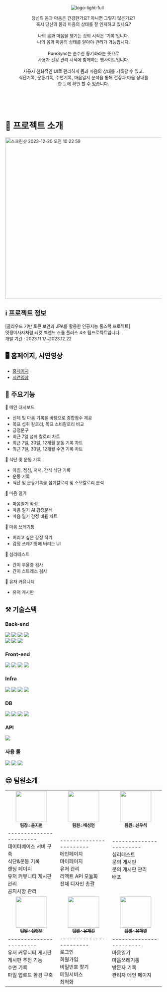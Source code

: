 <p align="center">
  <img src="https://github.com/YJiHyeon/PureSync/assets/55646863/1a630167-272f-42d4-a86d-6faf3a816e16" alt="logo-light-full" style="margin-left: 25px">
</p>

<p align="center">
  당신의 몸과 마음은 건강한가요? 아니면 그렇지 않은가요?<br>
  혹시 당신의 몸과 마음의 상태를 잘 인지하고 있나요?<br>
  <br>
  나의 몸과 마음을 챙기는 것의 시작은 '기록'입니다.<br>
  나의 몸과 마음의 상태를 알아야 관리가 가능합니다.<br>
  <br>
  PureSync는 순수한 동기화라는 뜻으로<br>
  사용자 건강 관리 시작에 함께하는 웹사이트입니다.<br>
  <br>
  사용자 친화적인 UI로 편리하게 몸과 마음의 상태를 기록할 수 있고.<br>
  식단기록, 운동기록, 수면기록, 마음일지 분석을 통해 건강과 마음 상태를<br>
  한 눈에 확인 할 수 있습니다.<br>
</p>
<br><br><br>


# 📝 프로젝트 소개
<img width="519" alt="스크린샷 2023-12-20 오전 10 22 59" src="https://github.com/YJiHyeon/PureSync/assets/55646863/b3d1e3bd-4dad-4e66-9b8e-27057c2953bf">


##  ℹ️ 프로젝트 정보
[클라우드 기반 토큰 보안과 JPA를 활용한 인공지능 풀스택 프로젝트]<br>
멋쟁이사자처럼 테킷 백엔드 스쿨 플러스 4조 팀프로젝트입니다.<br>
개발 기간 : 2023.11.17~2023.12.22
## 🖥 홈페이지, 시연영상
- [홈페이지](http://fcc.puresync.site)
- [시연영상](http://www.youtube.com)
## 📌 주요기능
🔸 메인 대시보드
  - 신체 및 마음 기록을 바탕으로 종합점수 제공 
  - 목표 섭취 칼로리, 목표 소비칼로리 비교
  - 긍정문구
  - 최근 7일 섭취 칼로리 차트
  - 최근 7일, 30일, 12개월 운동 기록 차트
  - 최근 7일, 30일, 12개월 수면 기록 차트

🔸 식단 및 운동 기록
 - 아침, 점심, 저녁, 간식 식단 기록 
 - 운동 기록
 - 식단 및 운동기록을 섭취칼로리 및 소모칼로리 분석

🔸 마음 일기
 - 마음일기 작성
 - 마음 일기 AI 감정분석
 - 마음 일기 감정 비율 차트

🔸 마음 쓰레기통
 - 버리고 싶은 감정 적기
 - 감정 쓰레기통에 버리는 UI

🔸 심리테스트
 - 간이 우울증 검사
 - 간이 스트레스 검사

🔸 유저 커뮤니티
 - 유저 게시판


## ⚒ 기술스택
### Back-end
<img src="https://img.shields.io/badge/Java-007396?style=flat-square&logo=Java&logoColor=white"/></a>
<img src="https://img.shields.io/badge/SpringBoot-6DB33F?style=flat-square&logo=SpringBoot&logoColor=white"/></a>
<img src="https://img.shields.io/badge/SpringDataJPA-6DB33F?style=flat-square&logo=SpringBoot&logoColor=white"/></a>
<img src="https://img.shields.io/badge/SpringWebflux-6DB33F?style=flat-square&logo=SpringBoot&logoColor=white"/></a><br>
<img src="https://img.shields.io/badge/SpringScheduler-6DB33F?style=flat-square&logo=SpringBoot&logoColor=white"/></a>
<img src="https://img.shields.io/badge/SpringSecurity-6DB33F?style=flat-square&logo=SpringBoot&logoColor=white"/></a>
<img src="https://img.shields.io/badge/JWT-6DB33F?style=flat-square&logo=JSONWebTokens&logoColor=white"/></a>


### Front-end
<img src="https://img.shields.io/badge/React-61DAFB?style=flat-square&logo=React&logoColor=white"/></a>
<img src="https://img.shields.io/badge/JavaScript-F7DF1E?style=flat-square&logo=JavaScript&logoColor=white"/></a>
<img src="https://img.shields.io/badge/Tailwind%20CSS-06B6D4?style=flat-square&logo=TailwindCSS&logoColor=white"/></a>
<img src="https://img.shields.io/badge/Bootstrap-7952B3?style=flat-square&logo=Bootstrap&logoColor=white"/></a>

### Infra
<img src="https://img.shields.io/badge/Amazon%20S3-569A31?style=flat-square&logo=AmazonS3&logoColor=white"/></a>
<img src="https://img.shields.io/badge/Amazon%20EC2-FF9900?style=flat-square&logo=AmazonEC2&logoColor=white"/></a>
<img src="https://img.shields.io/badge/Docker-2496ED?style=flat-square&logo=Docker&logoColor=white"/></a>
<img src="https://img.shields.io/badge/Github%20Actions-181717?style=flat-square&logo=GithubActions&logoColor=white"/></a>
### DB
<img src="https://img.shields.io/badge/MariaDB-003545?style=flat-square&logo=MariaDB&logoColor=white"/></a>
<img src="https://img.shields.io/badge/Redis-DC382D?style=flat-square&logo=Redis&logoColor=white"/></a>
<img src="https://img.shields.io/badge/Hibernate-59666C?style=flat-square&logo=Hibernate&logoColor=white"/></a>
<img src="https://img.shields.io/badge/MyBatis-59666C?style=flat-square&logo=MyBatis&logoColor=white"/></a>


### API
<img src="https://img.shields.io/badge/Naver_Sentiment_API-03C75A?style=flat-square&logo=Naver&logoColor=white"/></a>

### 사용 툴

<img src="https://img.shields.io/badge/IntelliJ_IDEA-000000?style=flat-square&logo=IntelliJIDEA&logoColor=white"/></a>
<img src="https://img.shields.io/badge/Visual_Studio_Code-007ACC?style=flat-square&logo=VisualStudioCode&logoColor=white"/></a>
<img src="https://img.shields.io/badge/GitHub-181717?style=flat-square&logo=Github&logoColor=white"/></a>

## 😎 팀원소개
<table>
  <tbody>
    <tr>
      <td align="center"><a href="https://github.com/YJiHyeon"><img src="https://github.com/YJiHyeon/PureSync/assets/55646863/27a9a6a5-ff4d-43b7-aa7c-1ab88e7596a1" width="100px;" alt=""/><br /><sub><b>팀장 : 윤지현 </b></sub></a><br /></td>
      <td align="center"><a href="https://github.com/seongeon0620"><img src="https://github.com/YJiHyeon/PureSync/assets/55646863/22a94a86-2ec2-45bc-826c-c15fd920341c" width="100px;" alt=""/><br /><sub><b>팀원 : 배성언 </b></sub></a><br /></td>
      <td align="center"><a href="https://github.com/HSPU"><img src="https://github.com/YJiHyeon/PureSync/assets/55646863/ee0f3cd0-dee3-4f14-9d17-9e0d1998e1b5" width="100px;" alt=""/><br /><sub><b>팀원 : 신우석 </b></sub></a><br /></td>
     </tr>
     <tr>
        <td>
        -----------------------<br>
        데이터베이스 서버 구축<br>
        식단&운동 기록<br>
        랜딩 페이지<br>
        유저 커뮤니티 게시판 관리<br>
        공지사항 관리<br>
        </td>
        <td>
        -----------------------<br>
        메인페이지<br>
        마이페이지<br>
        유저 관리<br>
        리액트 API 모듈화<br>
        전체 디자인 총괄<br>
        </td>
        <td>
        -----------------------<br>
        심리테스트<br>
        문의 게시판<br>
        문의 게시판 관리<br>
        배포<br>
        <br>
        </td>
     </tr>
      <td align="center"><a href="https://github.com/simhyunbo"><img src="https://github.com/YJiHyeon/PureSync/assets/55646863/fa50cdc6-5853-4d22-ba6a-7bcabd575801" width="100px;" alt=""/><br /><sub><b>팀원 : 심현보 </b></sub></a><br /></td>
      <td align="center"><a href="https://github.com/orisay"><img src="https://github.com/YJiHyeon/PureSync/assets/55646863/605c9550-9f65-4d4f-8d41-3c3deb24be5a" width="100px;" alt=""/><br /><sub><b>팀원 : 유재건 </b></sub></a><br /></td>
      <td align="center"><a href="https://github.com/ruhazle"><img src="https://github.com/YJiHyeon/PureSync/assets/55646863/047b2062-4430-4ff5-a602-db8f93e2a43b" width="100px;" alt=""/><br /><sub><b>팀원 : 유하영 </b></sub></a><br /></td>
    </tr>
    <tr>
        <td>
        -----------------------<br>
        유저 커뮤니티 게시판<br>
        게시판 추천 기능<br>
        수면 기록<br>
        파일 업로드 환경 구축<br>
        <br>
        </td>
        <td>
        -----------------------<br>
        로그인<br>
        회원가입<br>
        비밀번호 찾기<br>
        메일서비스<br>
        최적화<br>
        </td>
        <td>
        -----------------------<br>
        마음일기<br>
        마음쓰레기통<br>
        방문자 기록<br>
        관리자 메인 페이지<br>
        <br>
        </td>
     </tr>
  </tbody>
</table>
